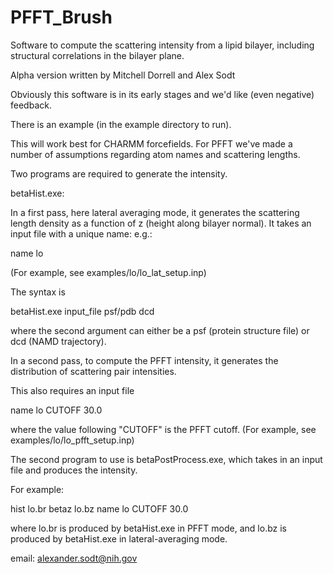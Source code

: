 # PFFT_Brush
Software to compute the scattering intensity from a lipid bilayer, including structural correlations in the bilayer plane.

Alpha version written by Mitchell Dorrell and Alex Sodt

Obviously this software is in its early stages and we'd like (even negative) feedback.

There is an example (in the example directory to run).

This will work best for CHARMM forcefields. For PFFT we've made a number of assumptions regarding atom names and scattering lengths.

Two programs are required to generate the intensity.

betaHist.exe: 

In a first pass, here lateral averaging mode, it generates the scattering length density as a function of z (height along bilayer normal).
It takes an input file with a unique name:
e.g.:

name	lo

(For example, see examples/lo/lo_lat_setup.inp)

The syntax is

betaHist.exe input_file psf/pdb dcd

where the second argument can either be a psf (protein structure file) or dcd (NAMD trajectory).

In a second pass, to compute the PFFT intensity, it generates the distribution of scattering pair intensities.

This also requires an input file

name	lo
CUTOFF  30.0

where the value following "CUTOFF" is the PFFT cutoff.
(For example, see examples/lo/lo_pfft_setup.inp)

The second program to use is betaPostProcess.exe, which takes in an input file and produces the intensity.

For example:

hist	lo.br
betaz	lo.bz
name	lo
CUTOFF  30.0

where lo.br is produced by betaHist.exe in PFFT mode, and lo.bz is produced by betaHist.exe in lateral-averaging mode.

email: alexander.sodt@nih.gov
